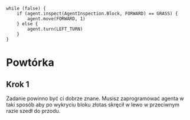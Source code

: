 ```blocks
while (false) {
    if (agent.inspect(AgentInspection.Block, FORWARD) == GRASS) {
        agent.move(FORWARD, 1)
    } else {
        agent.turn(LEFT_TURN)
    }
}
```
# Powtórka

## Krok 1
Zadanie powinno być ci dobrze znane. Musisz zaprogramować agenta w taki sposób aby po wykryciu bloku złotas skręcił w lewo w przeciwnym razie szedł do przodu.
